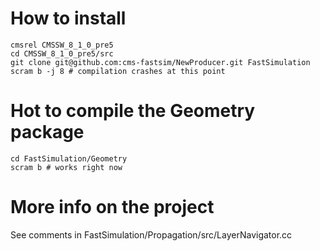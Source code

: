 # How to install

```
cmsrel CMSSW_8_1_0_pre5
cd CMSSW_8_1_0_pre5/src
git clone git@github.com:cms-fastsim/NewProducer.git FastSimulation
scram b -j 8 # compilation crashes at this point
```

# Hot to compile the Geometry package

```
cd FastSimulation/Geometry
scram b # works right now
```

# More info on the project

See comments in FastSimulation/Propagation/src/LayerNavigator.cc
